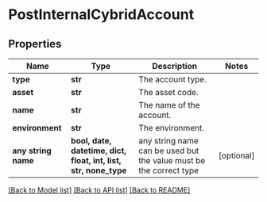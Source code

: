 # PostInternalCybridAccount


## Properties
Name | Type | Description | Notes
------------ | ------------- | ------------- | -------------
**type** | **str** | The account type. | 
**asset** | **str** | The asset code. | 
**name** | **str** | The name of the account. | 
**environment** | **str** | The environment. | 
**any string name** | **bool, date, datetime, dict, float, int, list, str, none_type** | any string name can be used but the value must be the correct type | [optional]

[[Back to Model list]](../README.md#documentation-for-models) [[Back to API list]](../README.md#documentation-for-api-endpoints) [[Back to README]](../README.md)


